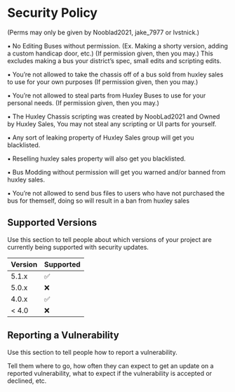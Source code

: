 # Security Policy

(Perms may only be given by Nooblad2021, jake_7977 or lvstnick.)

▪ No Editing Buses without permission. (Ex. Making a shorty version, adding a custom handicap door, etc.) (If permission given, then you may.) This excludes making a bus your district’s spec,  small edits and scripting edits.

▪ You’re not allowed to take the chassis off of a bus sold from huxley sales to use for your own purposes (If permission given, then you may.)

▪ You’re not allowed to steal parts from Huxley Buses to use for your personal needs. (If permission given, then you may.)

▪ The Huxley Chassis scripting was created by NoobLad2021 and Owned by Huxley Sales, You may not steal any scripting or UI parts for yourself.

▪ Any sort of leaking property of Huxley Sales group will get you blacklisted.

▪ Reselling huxley sales property will also get you blacklisted.

▪ Bus Modding without permission will get you warned and/or banned from huxley sales.

▪ You’re not allowed to send bus files to users who have not purchased the bus for themself, doing so will result in a ban from huxley sales


## Supported Versions

Use this section to tell people about which versions of your project are
currently being supported with security updates.

| Version | Supported          |
| ------- | ------------------ |
| 5.1.x   | :white_check_mark: |
| 5.0.x   | :x:                |
| 4.0.x   | :white_check_mark: |
| < 4.0   | :x:                |

## Reporting a Vulnerability

Use this section to tell people how to report a vulnerability.

Tell them where to go, how often they can expect to get an update on a
reported vulnerability, what to expect if the vulnerability is accepted or
declined, etc.
